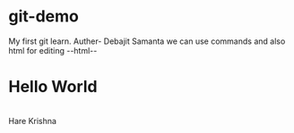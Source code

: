 # git-demo
My first git learn.
Auther- Debajit Samanta
we can use commands and also html for editing 
--html--
<h1>  Hello World </h1>
<br> Hare Krishna </br>
